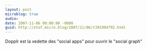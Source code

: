 ```yaml
---
layout: post
microblog: true
audio: 
date: 2007-11-06 00:00:00 -0000
guid: http://xtof.micro.blog/2007/11/06/t391904792.html
---
```

Dopplr est la vedette des "social apps" pour ouvrir le "social graph"
